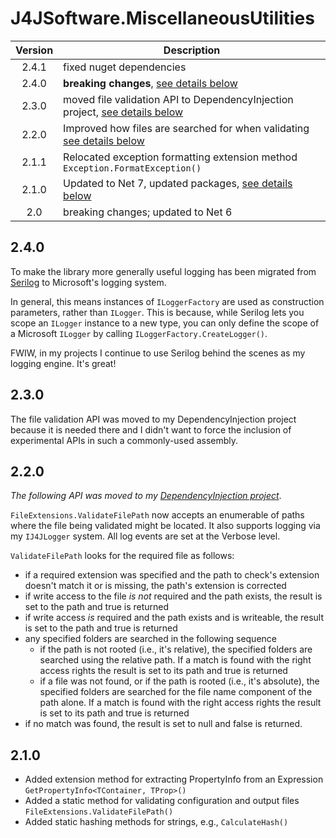 # J4JSoftware.MiscellaneousUtilities

|Version|Description|
|:-----:|-----------|
|2.4.1|fixed nuget dependencies|
|2.4.0|**breaking changes**, [see details below](#240)|
|2.3.0|moved file validation API to DependencyInjection project, [see details below](#230)|
|2.2.0|Improved how files are searched for when validating [see details below](#220)|
|2.1.1|Relocated exception formatting extension method `Exception.FormatException()`|
|2.1.0|Updated to Net 7, updated packages, [see details below](#210)|
|2.0|breaking changes; updated to Net 6|

## 2.4.0

To make the library more generally useful logging has been migrated from [Serilog](https://serilog.net/) to Microsoft's logging
system.

In general, this means instances of `ILoggerFactory` are used as construction parameters, rather than `ILogger`.
This is because, while Serilog lets you scope an `ILogger` instance to a new type, you can only define
the scope of a Microsoft `ILogger` by calling `ILoggerFactory.CreateLogger()`.

FWIW, in my projects I continue to use Serilog behind the scenes as my logging engine. It's great!

## 2.3.0

The file validation API was moved to my DependencyInjection project because it is needed there and I didn't want to force the inclusion of experimental APIs in such a commonly-used assembly.

## 2.2.0

*The following API was moved to my [DependencyInjection project](https://github.com/markolbert/ProgrammingUtilities/tree/master/DependencyInjection)*.

`FileExtensions.ValidateFilePath` now accepts an enumerable of paths where the file being validated might be located. It also supports logging via my `IJ4JLogger` system. All log events are set at the Verbose level.

`ValidateFilePath` looks for the required file as follows:

- if a required extension was specified and the path to check's extension doesn't match it or is missing, the path's extension is corrected
- if write access to the file *is not* required and the path exists, the result is set to the path and true is returned
- if write access *is* required and the path exists and is writeable, the result is set to the path and true is returned
- any specified folders are searched in the following sequence
  - if the path is not rooted (i.e., it's relative), the specified folders are searched using the relative path. If a match is found with the right access rights the result is set to its path and true is returned
  - if a file was not found, or if the path is rooted (i.e., it's absolute), the specified folders are searched for the file name component of the path alone. If a match is found with the right access rights the result is set to its path and true is returned
- if no match was found, the result is set to null and false is returned.

## 2.1.0

- Added extension method for extracting PropertyInfo from an Expression `GetPropertyInfo<TContainer, TProp>()`
- Added a static method for validating configuration and output files `FileExtensions.ValidateFilePath()`
- Added static hashing methods for strings, e.g., `CalculateHash()`
